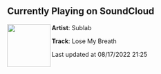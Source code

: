 ## Currently Playing on SoundCloud

[<img align="left" width="100" src="https://i1.sndcdn.com/artworks-000668791837-o0j3kf-t500x500.jpg">](https://soundcloud.com/sublabmusic/lose-my-breath)

**Artist**: Sublab 

**Track**: Lose My Breath

Last updated at 08/17/2022 21:25
